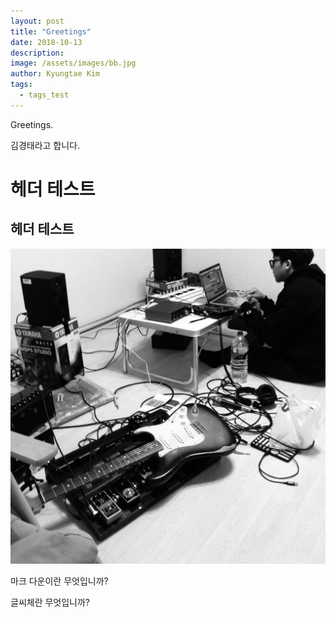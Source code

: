 ```yaml
---
layout: post
title: "Greetings"
date: 2018-10-13
description: 
image: /assets/images/bb.jpg
author: Kyungtae Kim
tags:
  - tags_test
---
```

Greetings.

김경태라고 합니다.

# 헤더 테스트
## 헤더 테스트

![Placeholder](/_posts/181013/bb.jpg)


마크 다운이란 무엇입니까?

글씨체란 무엇입니까?
